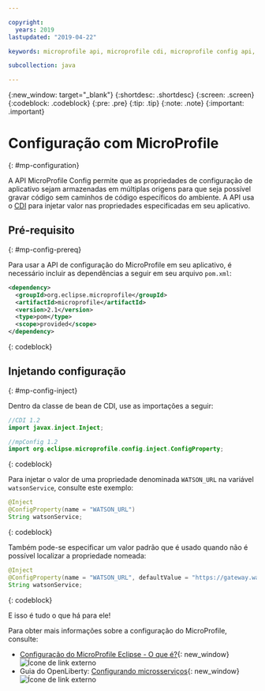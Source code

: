 ```yaml
---

copyright:
  years: 2019
lastupdated: "2019-04-22"

keywords: microprofile api, microprofile cdi, microprofile config api, config api, store properties multiple sources

subcollection: java

---
```


{:new_window: target="_blank"}
{:shortdesc: .shortdesc}
{:screen: .screen}
{:codeblock: .codeblock}
{:pre: .pre}
{:tip: .tip}
{:note: .note}
{:important: .important}

# Configuração com MicroProfile
{: #mp-configuration}

A API MicroProfile Config permite que as propriedades de configuração de aplicativo sejam armazenadas em múltiplas origens para que seja possível gravar código sem caminhos de código específicos do ambiente. A API usa o [CDI](/docs/java?topic=java-mp-cdi#mp-cdi) para injetar valor nas propriedades especificadas em seu aplicativo.

## Pré-requisito
{: #mp-config-prereq}

Para usar a API de configuração do MicroProfile em seu aplicativo, é necessário incluir as dependências a seguir em seu arquivo `pom.xml`:

```xml
<dependency>
  <groupId>org.eclipse.microprofile</groupId>
  <artifactId>microprofile</artifactId>
  <version>2.1</version>
  <type>pom</type>
  <scope>provided</scope>
</dependency>
```
{: codeblock}

## Injetando configuração
{: #mp-config-inject}

Dentro da classe de bean de CDI, use as importações a seguir:

```java
//CDI 1.2
import javax.inject.Inject;

//mpConfig 1.2
import org.eclipse.microprofile.config.inject.ConfigProperty;
```
{: codeblock}

Para injetar o valor de uma propriedade denominada `WATSON_URL` na variável `watsonService`, consulte este exemplo:

```java
@Inject 
@ConfigProperty(name = "WATSON_URL") 
String watsonService;
```
{: codeblock}

Também pode-se especificar um valor padrão que é usado quando não é possível localizar a propriedade nomeada:

```java
@Inject 
@ConfigProperty(name = "WATSON_URL", defaultValue = "https://gateway.watsonplatform.net/tone-analyzer/api/v3/tone?version=2017-09-21") 
String watsonService;
```
{: codeblock}

E isso é tudo o que há para ele!

Para obter mais informações sobre a configuração do MicroProfile, consulte:

* [Configuração do MicroProfile Eclipse - O que é?](https://www.eclipse.org/community/eclipse_newsletter/2017/september/article3.php){: new_window}![Ícone de link externo](../icons/launch-glyph.svg "Ícone de link externo")
* Guia do OpenLiberty: [Configurando microsserviços](https://openliberty.io/guides/microprofile-config.html){: new_window}![Ícone de link externo](../icons/launch-glyph.svg "Ícone de link externo")
